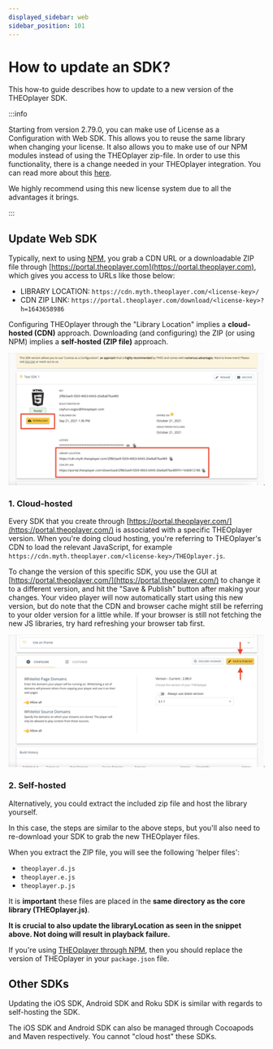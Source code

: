 ```yaml
---
displayed_sidebar: web
sidebar_position: 101
---
```


# How to update an SDK?

This how-to guide describes how to update to a new version of the THEOplayer SDK.

:::info

Starting from version 2.79.0, you can make use of License as a Configuration with Web SDK. This allows you to reuse the same library when changing your license. It also allows you to make use of our NPM modules instead of using the THEOplayer zip-file. In order to use this functionality, there is a change needed in your THEOplayer integration. You can read more about this [here](../../how-to-guides/12-license/00-introduction.md).

We highly recommend using this new license system due to all the advantages it brings.

:::

## Update Web SDK

Typically, next to using [NPM](https://www.npmjs.com/package/theoplayer), you grab a CDN URL or a downloadable ZIP file through [https://portal.theoplayer.com](https://portal.theoplayer.com), which gives you access to URLs like those below:

- LIBRARY LOCATION: `https://cdn.myth.theoplayer.com/<license-key>/`
- CDN ZIP LINK: `https://portal.theoplayer.com/download/<license-key>?h=1643658986`

Configuring THEOplayer through the "Library Location" implies a **cloud-hosted (CDN)** approach.
Downloading (and configuring) the ZIP (or using NPM) implies a **self-hosted (ZIP file)** approach.

![Update SDK](../../../../theoplayer/assets/img/getting-started-web-sdk/update-sdk.png)

### 1. Cloud-hosted

Every SDK that you create through [https://portal.theoplayer.com/](https://portal.theoplayer.com/) is associated with a specific THEOplayer version.
When you're doing cloud hosting, you're referring to THEOplayer's CDN to load the relevant JavaScript, for example `https://cdn.myth.theoplayer.com/<license-key>/THEOplayer.js`.

To change the version of this specific SDK, you use the GUI at [https://portal.theoplayer.com/](https://portal.theoplayer.com/) to change it to a different version,
and hit the "Save & Publish" button after making your changes. Your video player will now automatically start using this new version, but do note that the CDN and browser cache might still be referring to your older version for a little while. If your browser is still not fetching the new JS libraries, try hard refreshing your browser tab first.

![Save & Publish](../../../../theoplayer/assets/img/getting-started-web-sdk/republish.png)

### 2. Self-hosted

Alternatively, you could extract the included zip file and host the library yourself.

In this case, the steps are similar to the above steps, but you'll also need to re-download your SDK to grab the new THEOplayer files.

When you extract the ZIP file, you will see the following 'helper files':

- `theoplayer.d.js`
- `theoplayer.e.js`
- `theoplayer.p.js`

It is **important** these files are placed in the **same directory as the core library (THEOplayer.js)**.

**It is crucial to also update the libraryLocation as seen in the snippet above. Not doing will result in playback failure.**

If you're using [THEOplayer through NPM](https://www.npmjs.com/package/theoplayer), then you should replace the version of THEOplayer in your `package.json` file.

## Other SDKs

Updating the iOS SDK, Android SDK and Roku SDK is similar with regards to self-hosting the SDK.

The iOS SDK and Android SDK can also be managed through Cocoapods and Maven respectively. You cannot "cloud host" these SDKs.
